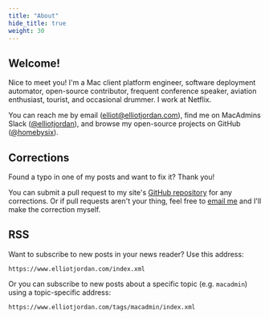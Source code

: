 ```yaml
---
title: "About"
hide_title: true
weight: 30
---
```


## Welcome!

Nice to meet you! I'm a Mac client platform engineer, software deployment automator, open-source contributor, frequent conference speaker, aviation enthusiast, tourist, and occasional drummer. I work at Netflix.

You can reach me by email ([elliot@elliotjordan.com](mailto:elliot@elliotjordan.com)), find me on MacAdmins Slack ([@elliotjordan](https://app.slack.com/client/T04QVKUQG/C0533K6HC/user_profile/U063VGCDV)), and browse my open-source projects on GitHub ([@homebysix](https://github.com/homebysix)).

## Corrections

Found a typo in one of my posts and want to fix it? Thank you!

You can submit a pull request to my site's [GitHub repository](https://github.com/homebysix/ejdotcom) for any corrections. Or if pull requests aren't your thing, feel free to [email me](mailto:elliot@elliotjordan.com?subject=Correction%20for%20elliotjordan.com) and I'll make the correction myself.

## RSS

Want to subscribe to new posts in your news reader? Use this address:

    https://www.elliotjordan.com/index.xml

Or you can subscribe to new posts about a specific topic (e.g. `macadmin`) using a topic-specific address:

    https://www.elliotjordan.com/tags/macadmin/index.xml
